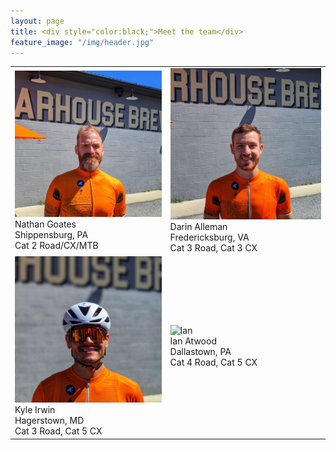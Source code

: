 ```yaml
---
layout: page
title: <div style="color:black;">Meet the team</div>
feature_image: "/img/header.jpg"
---
```

<table>
<tr>
    <td>
        <div class="overlaycontainer">
        <img src="/img/hs_goates.jpeg" alt="Goates" class="image">
        <div class="overlay">Nathan Goates<br>Shippensburg, PA<br> Cat 2 Road/CX/MTB</div>
        </div>
    </td>
    <td>
        <div class="overlaycontainer">
            <img src="/img/hs_darin.jpeg" alt="Darin" class="image">
            <div class="overlay">Darin Alleman<br>Fredericksburg, VA<br>Cat 3 Road, Cat 3 CX</div>
        </div>
    </td>
</tr>
<tr>
    <td>
        <div class="overlaycontainer">
            <img src="/img/hs_kyle.jpeg" alt="Kyle" class="image">
            <div class="overlay">Kyle Irwin<br>Hagerstown, MD<br>Cat 3 Road, Cat 5 CX</div>
        </div>
    </td>
    <td>
        <div class="overlaycontainer">
            <img src="/img/ian.jpeg" alt="Ian" class="image">
            <div class="overlay">Ian Atwood<br>Dallastown, PA<br>Cat 4 Road, Cat 5 CX</div>
        </div>
    </td>
</tr>




